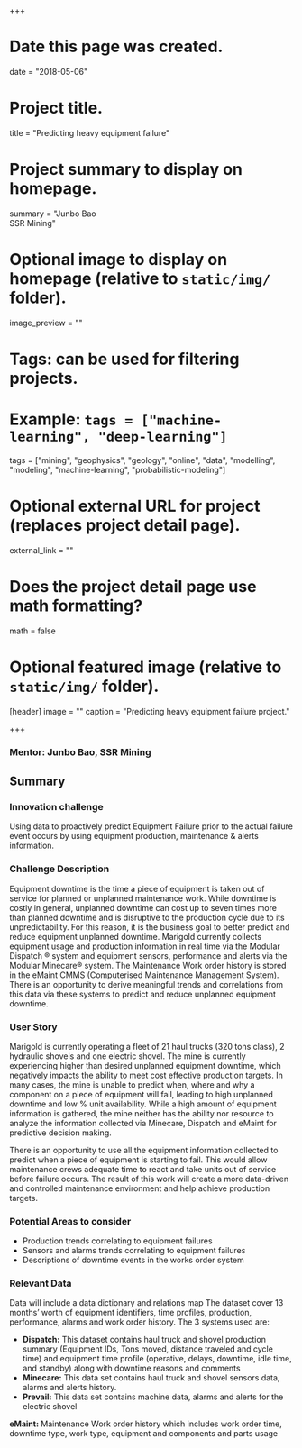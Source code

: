 +++
# Date this page was created.
date = "2018-05-06"

# Project title.
title = "Predicting heavy equipment failure"

# Project summary to display on homepage.
summary = "Junbo Bao<br/>SSR Mining"

# Optional image to display on homepage (relative to `static/img/` folder).
image_preview = ""

# Tags: can be used for filtering projects.
# Example: `tags = ["machine-learning", "deep-learning"]`
tags = ["mining", "geophysics", "geology", "online", "data", "modelling", "modeling", "machine-learning", "probabilistic-modeling"]
# Optional external URL for project (replaces project detail page).
external_link = ""

# Does the project detail page use math formatting?
math = false

# Optional featured image (relative to `static/img/` folder).
[header]
image = ""
caption = "Predicting heavy equipment failure project."

+++

### Mentor: Junbo Bao, SSR Mining

## Summary

### Innovation challenge

Using data to proactively predict Equipment Failure prior to the actual failure
event occurs by using equipment production, maintenance & alerts information.
 
### Challenge Description

Equipment downtime is the time a piece of equipment is taken out of service for
planned or unplanned maintenance work. While downtime is costly in general,
unplanned downtime can cost up to seven times more than planned downtime and is
disruptive to the production cycle due to its unpredictability. For this reason,
it is the business goal to better predict and reduce equipment unplanned
downtime.  Marigold currently collects equipment usage and production
information in real time via the Modular Dispatch ® system and equipment
sensors, performance and alerts via the Modular Minecare® system. The
Maintenance Work order history is stored in the eMaint CMMS (Computerised
Maintenance Management System). There is an opportunity to derive meaningful
trends and correlations from this data via these systems to predict and reduce
unplanned equipment downtime.
 
### User Story

Marigold is currently operating a fleet of 21 haul trucks (320 tons class), 2
hydraulic shovels and one electric shovel. The mine is currently experiencing
higher than desired unplanned equipment downtime, which negatively impacts the
ability to meet cost effective production targets. In many cases, the mine is
unable to predict when, where and why a component on a piece of equipment will
fail, leading to high unplanned downtime and low % unit availability. While a
high amount of equipment information is gathered, the mine neither has the
ability nor resource to analyze the information collected via Minecare, Dispatch
and eMaint for predictive decision making.

There is an opportunity to use all the equipment information collected to
predict when a piece of equipment is starting to fail. This would allow
maintenance crews adequate time to react and take units out of service before
failure occurs. The result of this work will create a more data-driven and
controlled maintenance environment and help achieve production targets.
 
### Potential Areas to consider

* Production trends correlating to equipment failures
* Sensors and alarms trends correlating to equipment failures
* Descriptions of downtime events in the works order system
 
### Relevant Data

Data will include a data dictionary and relations map The dataset cover 13
months’ worth of equipment identifiers, time profiles, production, performance,
alarms and work order history.  The 3 systems used are:

* **Dispatch:** This dataset contains haul truck and shovel production summary
(Equipment IDs, Tons moved, distance traveled and cycle time) and equipment time
profile (operative, delays, downtime, idle time, and standby) along with
downtime reasons and comments
* **Minecare:** This data set contains haul truck and shovel sensors data,
alarms and alerts history.
* **Prevail:** This data set contains machine data, alarms and alerts for the
electric shovel
 
**eMaint:** Maintenance Work order history which includes work order time, downtime type, work type, equipment and components and parts usage